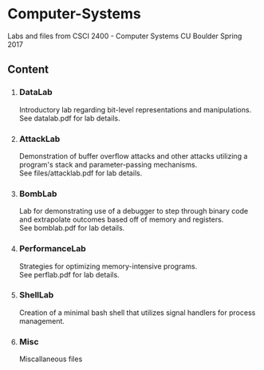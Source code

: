# Computer-Systems
Labs and files from CSCI 2400 - Computer Systems CU Boulder Spring 2017

## Content
1. ### DataLab  
   Introductory lab regarding bit-level representations and manipulations.  
   See datalab.pdf for lab details.
   
2. ### AttackLab  
   Demonstration of buffer overflow attacks and other attacks utilizing a program's stack and parameter-passing mechanisms.  
   See files/attacklab.pdf for lab details.

3. ### BombLab  
   Lab for demonstrating use of a debugger to step through binary code and extrapolate outcomes based off of memory and registers.  
   See bomblab.pdf for lab details.
   
4. ### PerformanceLab  
   Strategies for optimizing memory-intensive programs.  
   See perflab.pdf for lab details.
   
5. ### ShellLab  
   Creation of a minimal bash shell that utilizes signal handlers for process management.
   
5. ### Misc  
   Miscallaneous files
